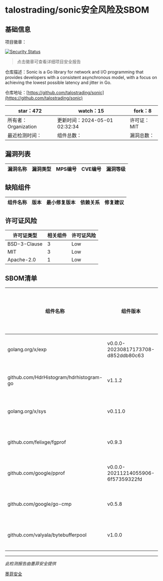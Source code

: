 # talostrading/sonic安全风险及SBOM

## 基础信息

项目徽章：

[![Security Status](https://www.murphysec.com/platform3/v31/badge/1786097593047117824.svg)](https://www.murphysec.com/console/report/1784647890155352064/1786097593047117824)

> 点击徽章可查看详细项目安全报告

仓库描述：Sonic is a Go library for network and I/O programming that provides developers with a consistent asynchronous model, with a focus on achieving the lowest possible latency and jitter in Go.

仓库地址：[https://github.com/talostrading/sonic](https://github.com/talostrading/sonic)

| star：472 | watch：15 | fork：8 |
| ----------- | -------------- | ------------ |
| 所有者：Organization | 更新时间：2024-05-01 02:32:34 | 许可证：MIT |
| 最近检测时间： | 组件总数： | 漏洞总数： |




## 漏洞列表

| 漏洞名称 | 漏洞类型 | MPS编号 | CVE编号 | 漏洞等级 |
| ------- | ------ | ------- | ------ | ----- |





## 缺陷组件

| 组件名称 | 版本 | 最小修复版本 | 依赖关系 | 修复建议 |
| -------- | ---- | ------------ | -------- | -------- |





## 许可证风险

| 许可证类型 | 相关组件 | 许可证风险 |
| ---------- | -------- | ---------- |
|BSD-3-Clause|3|Low|
|MIT|3|Low|
|Apache-2.0|1|Low|




## SBOM清单

| 组件名称 | 组件版本 | 是否直接依赖 | 仓库 |
| -------- | -------- | ------------ | ---- |
|golang.org/x/exp|v0.0.0-20230817173708-d852ddb80c63|间接依赖|go|
|github.com/HdrHistogram/hdrhistogram-go|v1.1.2|直接依赖|go|
|golang.org/x/sys|v0.11.0|直接依赖|go|
|github.com/felixge/fgprof|v0.9.3|直接依赖|go|
|github.com/google/pprof|v0.0.0-20211214055906-6f57359322fd|间接依赖|go|
|github.com/google/go-cmp|v0.5.8|间接依赖|go|
|github.com/valyala/bytebufferpool|v1.0.0|直接依赖|go|


------

*此检测报告由墨菲安全提供*

[墨菲安全](www.murphysec.com)